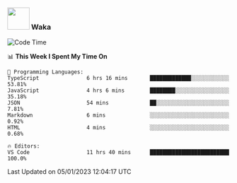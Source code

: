 ### <img src="https://media.giphy.com/media/VgCDAzcKvsR6OM0uWg/giphy.gif" width="50"> Waka

  <!--START_SECTION:waka-->
![Code Time](http://img.shields.io/badge/Code%20Time-1%2C153%20hrs%2055%20mins-blue)

📊 **This Week I Spent My Time On** 

```text
💬 Programming Languages: 
TypeScript               6 hrs 16 mins       █████████████░░░░░░░░░░░░   53.81% 
JavaScript               4 hrs 6 mins        ████████░░░░░░░░░░░░░░░░░   35.18% 
JSON                     54 mins             ██░░░░░░░░░░░░░░░░░░░░░░░   7.81% 
Markdown                 6 mins              ░░░░░░░░░░░░░░░░░░░░░░░░░   0.92% 
HTML                     4 mins              ░░░░░░░░░░░░░░░░░░░░░░░░░   0.68%

🔥 Editors: 
VS Code                  11 hrs 40 mins      █████████████████████████   100.0%

```


 Last Updated on 05/01/2023 12:04:17 UTC
<!--END_SECTION:waka-->
